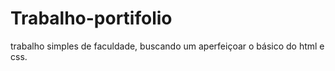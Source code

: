 # Trabalho-portifolio
trabalho simples de faculdade, buscando um aperfeiçoar o básico do html e css.
